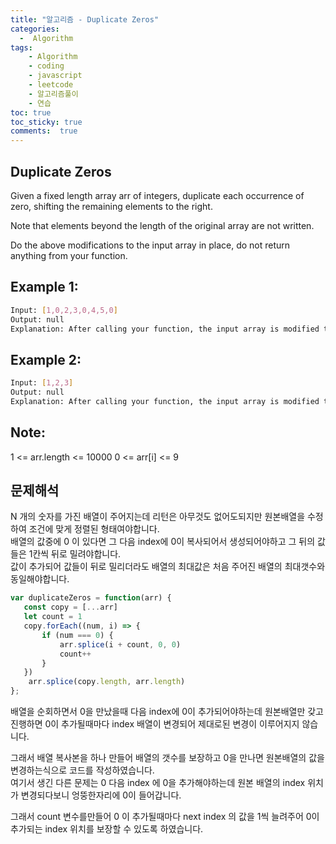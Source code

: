 ```yaml
---
title: "알고리즘 - Duplicate Zeros"
categories: 
  -  Algorithm
tags: 
    - Algorithm
    - coding
    - javascript
    - leetcode
    - 알고리즘풀이
    - 연습
toc: true
toc_sticky: true
comments:  true
---
```


## Duplicate Zeros

Given a fixed length array arr of integers, duplicate each occurrence of zero, shifting the remaining elements to the right.
  
Note that elements beyond the length of the original array are not written.
  
Do the above modifications to the input array in place, do not return anything from your function.
  

## Example 1:

```bash
Input: [1,0,2,3,0,4,5,0]
Output: null
Explanation: After calling your function, the input array is modified to: [1,0,0,2,3,0,0,4]
```

## Example 2:

```bash
Input: [1,2,3]
Output: null
Explanation: After calling your function, the input array is modified to: [1,2,3]
```
 

## Note:

1 <= arr.length <= 10000
0 <= arr[i] <= 9

## 문제해석
N 개의 숫자를 가진 배열이 주어지는데 리턴은 아무것도 없어도되지만 원본배열을 수정하여 조건에 맞게 정렬된 형태여야합니다.  
배열의 값중에 0 이 있다면 그 다음 index에 0이 복사되어서 생성되어야하고 그 뒤의 값들은 1칸씩 뒤로 밀려야합니다.  
값이 추가되어 값들이 뒤로 밀리더라도 배열의 최대값은 처음 주어진 배열의 최대갯수와 동일해야합니다.
  
```javascript
var duplicateZeros = function(arr) {
   const copy = [...arr]
   let count = 1
   copy.forEach((num, i) => {
       if (num === 0) {
           arr.splice(i + count, 0, 0)
           count++
       }
   })
    arr.splice(copy.length, arr.length)
};
```

배열을 순회하면서 0을 만났을때 다음 index에 0이 추가되어야하는데 원본배열만 갖고 진행하면 0이 추가될때마다 index 배열이 변경되어 제대로된 변경이 이루어지지 않습니다.
  
그래서 배열 복사본을 하나 만들어 배열의 갯수를 보장하고 0을 만나면 원본배열의 값을 변경하는식으로 코드를 작성하였습니다.  
여기서 생긴 다른 문제는 0 다음 index 에 0을 추가해야하는데 원본 배열의 index 위치가 변경되다보니 엉뚱한자리에 0이 들어갑니다.
  
그래서 count 변수를만들어 0 이 추가될때마다 next index 의 값을 1씩 늘려주어 0이 추가되는 index 위치를 보장할 수 있도록 하였습니다.